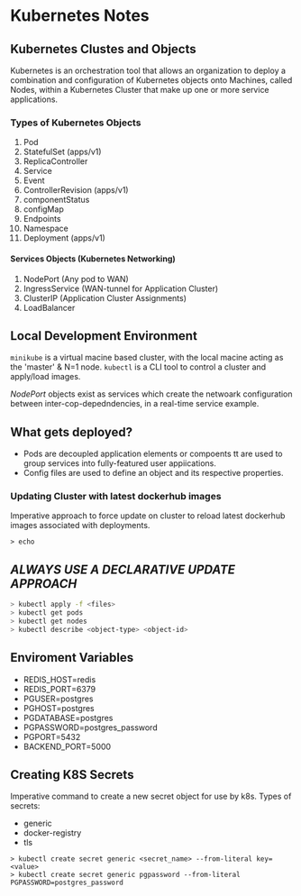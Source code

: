 # Kubernetes Notes

## Kubernetes Clustes and Objects

Kubernetes is an orchestration tool that allows an organization to deploy a combination and configuration of Kubernetes objects onto Machines, called Nodes, within a Kubernetes Cluster that make up one or more service applications.

### Types of Kubernetes Objects

1. Pod
2. StatefulSet (apps/v1)
3. ReplicaController
4. Service
5. Event
6. ControllerRevision (apps/v1)
7. componentStatus
8. configMap
9. Endpoints
10. Namespace
11. Deployment (apps/v1)

#### Services Objects (Kubernetes Networking)

1. NodePort (Any pod to WAN)
2. IngressService (WAN-tunnel for Application Cluster)
3. ClusterIP (Application Cluster Assignments)
4. LoadBalancer

## Local Development Environment

`minikube` is a virtual macine based cluster, with the local macine acting as the 'master' & N=1 node.
`kubectl` is a CLI tool to control a cluster and apply/load images.

_NodePort_ objects exist as services which create the netwoark configuration between inter-cop-depedndencies, in a real-time service example.

## What gets deployed?

- Pods are decoupled application elements or compoents tt are used to group services into fully-featured user appiications.
- Config files are used to define an object and its respective properties.

### Updating Cluster with latest dockerhub images

Imperative approach to force update on cluster to reload latest dockerhub images associated with deployments.

```shell
> echo
```

## *ALWAYS USE A DECLARATIVE UPDATE APPROACH*

```bash
> kubectl apply -f <files>
> kubectl get pods
> kubectl get nodes
> kubectl describe <object-type> <object-id> 
```

## Enviroment Variables

- REDIS_HOST=redis
- REDIS_PORT=6379
- PGUSER=postgres
- PGHOST=postgres
- PGDATABASE=postgres
- PGPASSWORD=postgres_password
- PGPORT=5432
- BACKEND_PORT=5000

## Creating K8S Secrets

Imperative command to create a new secret object for use by k8s.
Types of secrets:

- generic
- docker-registry
- tls

```shell
> kubectl create secret generic <secret_name> --from-literal key=<value>
> kubectl create secret generic pgpassword --from-literal PGPASSWORD=postgres_password
```
